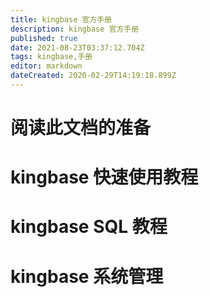```yaml
---
title: kingbase 官方手册
description: kingbase 官方手册
published: true
date: 2021-08-23T03:37:12.704Z
tags: kingbase,手册
editor: markdown
dateCreated: 2020-02-29T14:19:18.899Z
---
```


# 阅读此文档的准备
# kingbase 快速使用教程
# kingbase SQL 教程
# kingbase 系统管理
